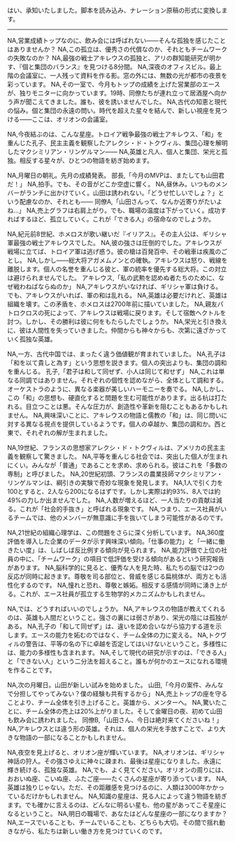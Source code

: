 はい、承知いたしました。脚本を読み込み、ナレーション原稿の形式に変換します。

***

NA,営業成績トップなのに、飲み会には呼ばれない——そんな孤独を感じたことはありませんか？
NA,この孤立は、優秀さの代償なのか、それともチームワークの失敗なのか？
NA,最強の戦士アキレウスの孤独と、アリの群知能研究が明かす、『個と集団のバランス』を見つける8分間。
NA,深夜のオフィスビル。最上階の会議室に、一人残って資料を作る影。窓の外には、無数の光が都市の夜景を彩っています。
NA,その一室で、今月もトップの成績を上げた営業部のエースが、独りモニターに向かっています。19時、同僚たちが連れ立って居酒屋へ向かう声が聞こえてきました。誰も、彼を誘いませんでした。
NA,古代の知恵と現代の悩み。個と集団の永遠の問い。時代を超えた星々を結んで、新しい視座を見つける——ここは、オリオンの会議室。

NA,今夜結ぶのは、こんな星座。トロイア戦争最強の戦士アキレウス、「和」を重んじた孔子、民主主義を観察したアレクシ・ド・トクヴィル、集団心理を解明したマクシミリアン・リンゲルマン——
NA,英雄と凡人、個人と集団、栄光と孤独。相反する星々が、ひとつの物語を紡ぎ始めます。

NA,月曜日の朝礼。先月の成績発表。
部長,「今月のMVPは、またしても山田君だ！」
NA,拍手。でも、その音がどこか空虚に響く。
NA,昼休み。いつものメンバーがランチに出かけていく。山田は誘われない。「どうせ忙しいでしょ？」という配慮なのか、それとも——
同僚A,「山田さんって、なんか近寄りがたいよね...」
NA,売上グラフは右肩上がり。でも、職場の温度は下がっていく。成功すればするほど、孤立していく。これが「できる人」の宿命なのでしょうか。

NA,紀元前8世紀、ホメロスが歌い継いだ『イリアス』。その主人公は、ギリシャ軍最強の戦士アキレウスでした。
NA,彼の強さは圧倒的でした。アキレウスが戦場に立てば、トロイア軍は逃げ惑う。彼の槍は百発百中、その戦車は疾風のごとし。
NA,しかし——総大将アガメムノンとの確執。アキレウスは怒り、戦線を離脱します。個人の名誉を重んじる彼と、軍の統率を優先する総大将。この対立は避けられませんでした。
アキレウス,「私の武勲を認めぬ者たちのために、なぜ戦わねばならぬのか」
NA,アキレウスがいなければ、ギリシャ軍は負ける。でも、アキレウスがいれば、軍の和は乱れる。
NA,英雄は必要だけれど、英雄は組織を壊す。この矛盾を、ホメロスは2700年前に描いていました。
NA,親友パトロクロスの死によって、アキレウスは戦場に戻ります。そして宿敵ヘクトルを討つ。しかし、その勝利は彼に何をもたらしたでしょうか。
NA,栄光と引き換えに、彼は人間性を失っていきました。仲間からも神々からも、次第に遠ざかっていく孤独な英雄。

NA,一方、古代中国では、まったく違う価値観が育まれていました。
NA,孔子は「和を以て貴しと為す」という思想を説きます。個人の突出よりも、集団の調和を重んじる。
孔子,「君子は和して同ぜず、小人は同じて和せず」
NA,これは単なる同調ではありません。それぞれの個性を認めながら、全体として調和する。オーケストラのように、異なる楽器が美しいハーモニーを奏でる。
NA,しかし、この「和」の思想も、硬直化すると問題を生む可能性があります。出る杭は打たれる。目立つことは悪。そんな圧力が、創造性や革新を阻むこともあるかもしれません。
NA,興味深いことに、アキレウスの物語と儒教の「和」は、同じ問いに対する異なる視点を提供しているようです。個人の卓越か、集団の調和か。西と東で、それぞれの解が生まれました。

NA,19世紀、フランスの思想家アレクシ・ド・トクヴィルは、アメリカの民主主義を観察して驚きました。
NA,平等を重んじる社会では、突出した個人が生まれにくい。みんなが「普通」であることを求め、求められる。彼はこれを「多数の専制」と呼びました。
NA,20世紀初頭、フランスの農業技師マクシミリアン・リンゲルマンは、綱引きの実験で奇妙な現象を発見します。
NA,1人で引く力を100とすると、2人なら200になるはずです。しかし実際は約93%、8人では約49%の力しか出ませんでした。
NA,人数が増えるほど、一人当たりの貢献は減る。これが「社会的手抜き」と呼ばれる現象です。
NA,つまり、エース社員がいるチームでは、他のメンバーが無意識に手を抜いてしまう可能性があるのです。

NA,21世紀の組織心理学は、この問題をさらに深く分析しています。
NA,360度評価を導入した企業のデータが示す興味深い傾向。「仕事の能力」と「一緒に働きたい度」は、しばしば反比例する傾向が見られます。
NA,能力評価で上位の社員の中に、「チームワーク」の項目で低評価を受ける傾向があるという研究報告があります。
NA,脳科学的に見ると、優秀な人を見た時、私たちの脳では2つの反応が同時に起きます。尊敬を司る部位と、脅威を感じる扁桃体が、両方とも活性化するのです。
NA,憧れと恐れ、尊敬と嫉妬。相反する感情が同時に湧き上がる。これが、エース社員が孤立する生物学的メカニズムかもしれません。

NA,では、どうすればいいのでしょうか。
NA,アキレウスの物語が教えてくれるのは、英雄も人間だということ。強さの裏には弱さがあり、栄光の陰には孤独がある。
NA,孔子の「和して同ぜず」は、違いを認め合いながら協力する道を示します。エースの能力を妬むのではなく、チーム全体の力に変える。
NA,トクヴィルの警告は、平等の名の下に卓越を否定してはいけないということ。多様性には、能力の多様性も含まれます。
NA,そして現代の研究が示すのは、「できる人」と「できない人」という二分法を超えること。誰もが何かのエースになれる環境を作ることです。

NA,次の月曜日。山田が新しい試みを始めました。
山田,「今月の案件、みんなで分担してやってみない？僕の経験も共有するから」
NA,売上トップの座を守ることより、チーム全体を引き上げること。英雄から、メンターへ。
NA,驚いたことに、チーム全体の売上は20%上がりました。そして金曜日の夜、初めて山田も飲み会に誘われました。
同僚B,「山田さん、今日は絶対来てくださいね！」
NA,アキレウスとは違う形の英雄。それは、個人の栄光を手放すことで、より大きな物語の一部になることかもしれません。

NA,夜空を見上げると、オリオン座が輝いています。
NA,オリオンは、ギリシャ神話の狩人。その強さゆえに神々に疎まれ、最後は星座になりました。永遠に輝き続ける、孤独な英雄。
NA,でも、よく見てください。オリオンの周りには、おおいぬ座、こいぬ座、ふたご座——たくさんの星座が寄り添っています。
NA,英雄は独りじゃない。ただ、その距離感を見つけるのに、人類は3000年かかっているだけかもしれません。
NA,知識の星座は、見る人によって違う物語を紡ぎます。でも確かに言えるのは、どんなに明るい星も、他の星があってこそ星座になるということ。
NA,明日の職場で、あなたはどんな星座の一部になりますか？
NA,エースでいることも、チームでいることも、どちらも大切。その間で揺れ動きながら、私たちは新しい働き方を見つけていくのです。